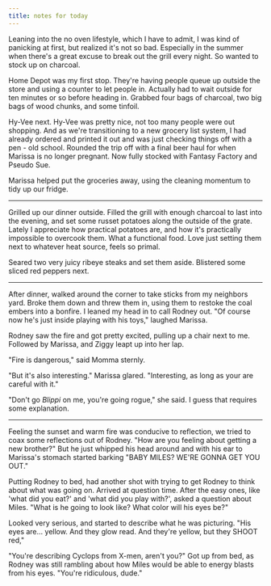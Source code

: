 ```yaml
---
title: notes for today
---
```


Leaning into the no oven lifestyle, which I have to admit, I was kind
of panicking at first, but realized it's not so bad.  Especially in
the summer when there's a great excuse to break out the grill every
night.  So wanted to stock up on charcoal.

Home Depot was my first stop.  They're having people queue up outside
the store and using a counter to let people in.  Actually had to wait
outside for ten minutes or so before heading in.  Grabbed four bags of
charcoal, two big bags of wood chunks, and some tinfoil.

Hy-Vee next.  Hy-Vee was pretty nice, not too many people were out
shopping.  And as we're transitioning to a new grocery list system, I
had already ordered and printed it out and was just checking things
off with a pen - old school.  Rounded the trip off with a final beer
haul for when Marissa is no longer pregnant.  Now fully stocked with
Fantasy Factory and Pseudo Sue.

Marissa helped put the groceries away, using the cleaning momentum to
tidy up our fridge.

---

Grilled up our dinner outside.  Filled the grill with enough charcoal
to last into the evening, and set some russet potatoes along the
outside of the grate.  Lately I appreciate how practical potatoes are,
and how it's practically impossible to overcook them.  What a
functional food.  Love just setting them next to whatever heat source,
feels so primal.

Seared two very juicy ribeye steaks and set them aside.  Blistered
some sliced red peppers next.

---

After dinner, walked around the corner to take sticks from my
neighbors yard.  Broke them down and threw them in, using them to
restoke the coal embers into a bonfire.  I leaned my head in to call
Rodney out.  "Of course now he's just inside playing with his toys,"
laughed Marissa.

Rodney saw the fire and got pretty excited, pulling up a chair next to
me.  Followed by Marissa, and Ziggy leapt up into her lap.

"Fire is dangerous," said Momma sternly.

"But it's also interesting."  Marissa glared.  "Interesting, as long
as your are careful with it."

"Don't go _Blippi_ on me, you're going rogue," she said.  I guess that
requires some explanation.

---

Feeling the sunset and warm fire was conducive to reflection, we tried
to coax some reflections out of Rodney.  "How are you feeling about
getting a new brother?"  But he just whipped his head around and with
his ear to Marissa's stomach started barking "BABY MILES?  WE'RE GONNA
GET YOU OUT."

Putting Rodney to bed, had another shot with trying to get Rodney to
think about what was going on.  Arrived at question time.  After the
easy ones, like 'what did you eat?' and 'what did you play with?',
asked a question about Miles.  "What is he going to look like?  What
color will his eyes be?"

Looked very serious, and started to describe what he was picturing.
"His eyes are... yellow.  And they glow read.  And they're yellow, but
they SHOOT red,"

"You're describing Cyclops from X-men, aren't you?"  Got up from bed,
as Rodney was still rambling about how Miles would be able to energy
blasts from his eyes.  "You're ridiculous, dude."
